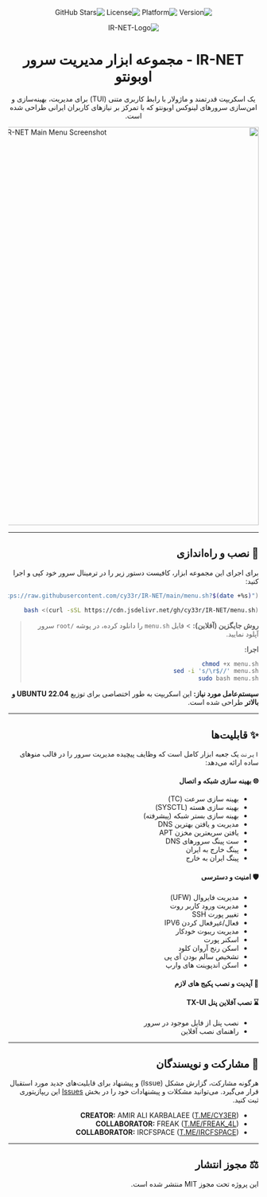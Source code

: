 <div dir="rtl">

<p align="center">
    <img src="https://img.shields.io/badge/Version-1.0-blue.svg" alt="Version">
    <img src="https://img.shields.io/badge/Platform-Ubuntu_22.04+-orange.svg" alt="Platform">
    <img src="https://img.shields.io/badge/License-MIT-green.svg" alt="License">
    <img src="https://img.shields.io/github/stars/cy33r/IR-NET?style=social" alt="GitHub Stars">

<p align="center">
  <img src="https://github.com/user-attachments/assets/3d059f11-bddb-4411-822e-ed8db6398e62" alt="IR-NET-Logo"/>
</p>

<h1 align="center">IR-NET - مجموعه ابزار مدیریت سرور اوبونتو</h1>

<p align="center">
یک اسکریپت قدرتمند و ماژولار با رابط کاربری متنی (TUI) برای مدیریت، بهینه‌سازی و امن‌سازی سرورهای لینوکس اوبونتو که با تمرکز بر نیازهای کاربران ایرانی طراحی شده است.
</p>

<p align="center">
  <img src="https://github.com/user-attachments/assets/5b05b0f8-4cf5-46c0-9eb6-2ff8af4bd978" alt="IR-NET Main Menu Screenshot" width="800"/>
</p>

---

## 🚀 نصب و راه‌اندازی

برای اجرای این مجموعه ابزار، کافیست دستور زیر را در ترمینال سرور خود کپی و اجرا کنید:

```bash
bash <(curl -sL "https://raw.githubusercontent.com/cy33r/IR-NET/main/menu.sh?$(date +%s)")
```
```bash
bash <(curl -sSL https://cdn.jsdelivr.net/gh/cy33r/IR-NET/menu.sh)
```
> **روش جایگزین (آفلاین):** > فایل `menu.sh` را دانلود کرده، در پوشه `/root` سرور آپلود نمایید.
> 
> **اجرا:**
> ```bash
> chmod +x menu.sh
> sed -i 's/\r$//' menu.sh
> sudo bash menu.sh
> ```

**سیستم‌عامل مورد نیاز:** این اسکریپت به طور اختصاصی برای توزیع **UBUNTU 22.04 و بالاتر** طراحی شده است.

---

## ✨ قابلیت‌ها

`ایرنت` یک جعبه ابزار کامل است که وظایف پیچیده مدیریت سرور را در قالب منوهای ساده ارائه می‌دهد:

#### 🌐 بهینه سازی شبکه و اتصال
* بهینه سازی سرعت (TC)
* بهینه سازی هسته (SYSCTL)
* بهینه سازی بستر شبکه (پیشرفته)
* مدیریت و یافتن بهترین DNS
* یافتن سریعترین مخزن APT
* ست پینگ سرورهای DNS
* پینگ خارج به ایران
* پینگ ایران به خارج

#### 🛡️ امنیت و دسترسی
* مدیریت فایروال (UFW)
* مدیریت ورود کاربر روت
* تغییر پورت SSH
* فعال/غیرفعال کردن IPV6
* مدیریت ریبوت خودکار
* اسکنر پورت
* اسکن رنج آروان کلود
* تشخیص سالم بودن آی پی
* اسکن اندپوینت های وارپ

#### 🚀 آپدیت و نصب پکیج های لازم

#### ⌛️ نصب آفلاین پنل TX-UI
* نصب پنل از فایل موجود در سرور
* راهنمای نصب آفلاین

---

## 🤝 مشارکت و نویسندگان
هرگونه مشارکت، گزارش مشکل (Issue) و پیشنهاد برای قابلیت‌های جدید مورد استقبال قرار می‌گیرد. می‌توانید مشکلات و پیشنهادات خود را در بخش [Issues](https://github.com/cy33r/IR-NET/issues) این ریپازیتوری ثبت کنید.

* **CREATOR:** AMIR ALI KARBALAEE ([T.ME/CY3ER](https://t.me/CY3ER))
* **COLLABORATOR:** FREAK ([T.ME/FREAK_4L](https://t.me/FREAK_4L))
* **COLLABORATOR:** IRCFSPACE ([T.ME/IRCFSPACE](https://t.me/IRCFSPACE))

---

## ⚖️ مجوز انتشار
این پروژه تحت مجوز MIT منتشر شده است.

</div>
